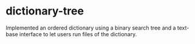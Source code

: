 # dictionary-tree
Implemented an ordered dictionary using a binary search tree and a text-base interface to let users run files of the dictionary.
